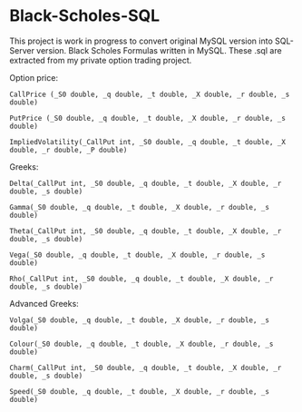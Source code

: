 # Black-Scholes-SQL
This project is work in progress to convert original MySQL version into SQL-Server version.
Black Scholes Formulas written in MySQL. These .sql are extracted from my private option trading project.


Option price:

    CallPrice (_S0 double, _q double, _t double, _X double, _r double, _s double) 

    PutPrice (_S0 double, _q double, _t double, _X double, _r double, _s double) 
    
    ImpliedVolatility(_CallPut int, _S0 double, _q double, _t double, _X double, _r double, _P double)

Greeks:

    Delta(_CallPut int, _S0 double, _q double, _t double, _X double, _r double, _s double) 

    Gamma(_S0 double, _q double, _t double, _X double, _r double, _s double) 

    Theta(_CallPut int, _S0 double, _q double, _t double, _X double, _r double, _s double) 

    Vega(_S0 double, _q double, _t double, _X double, _r double, _s double) 

    Rho(_CallPut int, _S0 double, _q double, _t double, _X double, _r double, _s double) 

Advanced Greeks:

    Volga(_S0 double, _q double, _t double, _X double, _r double, _s double) 

    Colour(_S0 double, _q double, _t double, _X double, _r double, _s double) 

    Charm(_CallPut int, _S0 double, _q double, _t double, _X double, _r double, _s double) 

    Speed(_S0 double, _q double, _t double, _X double, _r double, _s double) 
